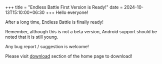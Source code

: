 +++
title = "Endless Battle First Version is Ready!"
date = 2024-10-13T15:10:00+06:30
+++
Hello everyone!
<!--more-->
After a long time, Endless Battle is finally ready!

Remember, although this is not a beta version, Android support should be noted that it is still young.

Any bug report / suggestion is welcome!

Please visit [download](@/_index.md#download) section of the home page to download!